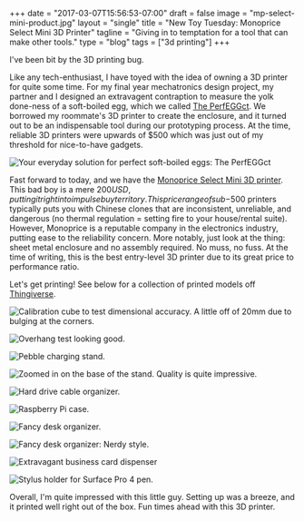 +++
date = "2017-03-07T15:56:53-07:00"
draft = false
image = "mp-select-mini-product.jpg"
layout = "single"
title = "New Toy Tuesday: Monoprice Select Mini 3D Printer"
tagline = "Giving in to temptation for a tool that can make other tools."
type = "blog"
tags = ["3d printing"]
+++

I've been bit by the 3D printing bug.

Like any tech-enthusiast, I have toyed with the idea of owning a 3D printer for quite some time. For my final year mechatronics design project, my partner and I designed an extravagent contraption to measure the yolk done-ness of a soft-boiled egg, which we called [The PerfEGGct](http://justinmklam.com/projects/mecha/perfeggct/). We borrowed my roommate's 3D printer to create the enclosure, and it turned out to be an indispensable tool during our prototyping process. At the time, reliable 3D printers were upwards of $500 which was just out of my threshold for nice-to-have gadgets.

![Your everyday solution for perfect soft-boiled eggs: The PerfEGGct](IMG_0407.JPG)

Fast forward to today, and we have the [Monoprice Select Mini 3D printer](https://www.monoprice.com/product?p_id=15365). This bad boy is a mere $200 USD, putting it right into impulse buy territory. This price range of sub-$500 printers typically puts you with Chinese clones that are inconsistent, unreliable, and dangerous (no thermal regulation = setting fire to your house/rental suite). However, Monoprice is a reputable company in the electronics industry, putting ease to the reliability concern. More notably, just look at the thing: sheet metal enclosure and no assembly required. No muss, no fuss. At the time of writing, this is the best entry-level 3D printer due to its great price to performance ratio.

Let's get printing! See below for a collection of printed models off [Thingiverse](https://www.thingiverse.com/).

![Calibration cube to test dimensional accuracy. A little off of 20mm due to bulging at the corners.](IMG_20170310_082445.jpg)

![Overhang test looking good.](IMG_20170306_163656.jpg)

![Pebble charging stand.](IMG_20170306_211119.jpg)

![Zoomed in on the base of the stand. Quality is quite impressive.](IMG_20170306_211720.jpg)

![Hard drive cable organizer.](IMG_20170306_215542.jpg)

![Raspberry Pi case.](IMG_20170308_230642.jpg)

![Fancy desk organizer.](IMG_20170314_193727.jpg)

![Fancy desk organizer: Nerdy style.](IMG_20170317_170438.jpg)

![Extravagant business card dispenser](IMG_20170314_212438.jpg)

![Stylus holder for Surface Pro 4 pen.](IMG_20170325_130430.jpg)

Overall, I'm quite impressed with this little guy. Setting up was a breeze, and it printed well right out of the box. Fun times ahead with this 3D printer.
